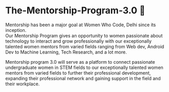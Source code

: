 # The-Mentorship-Program-3.0 🌟   
  
Mentorship has been a major goal at Women Who Code, Delhi since its inception.  
Our Mentorship Program gives an opportunity to women passionate about technology to interact and grow professionally with our exceptionally talented women mentors from varied   fields ranging from Web dev, Android Dev to Machine Learning, Tech Research, and a lot more.  

Mentorship program 3.0 will serve as a platform to connect passionate undergraduate women in STEM fields to our exceptionally talented women mentors from varied fields to   further their professional development, expanding their professional network and gaining support in the field and their workplace.  
